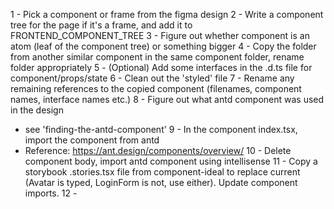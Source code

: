 1 - Pick a component or frame from the figma design
2 - Write a component tree for the page if it's a frame, and add it to FRONTEND_COMPONENT_TREE
3 - Figure out whether component is an atom (leaf of the component tree) or something bigger
4 - Copy the folder from another similar component in the same component folder, rename folder appropriately
5 - (Optional) Add some interfaces in the .d.ts file for component/props/state
6 - Clean out the 'styled' file
7 - Rename any remaining references to the copied component (filenames, component names, interface names etc.)
8 - Figure out what antd component was used in the design
   - see 'finding-the-antd-component'
9 - In the component index.tsx, import the component from antd
   - Reference: https://ant.design/components/overview/
10 - Delete component body, import antd component using intellisense
11 - Copy a storybook .stories.tsx file from component-ideal to replace current (Avatar is typed, LoginForm is not, use either). Update component imports.
12 - 
